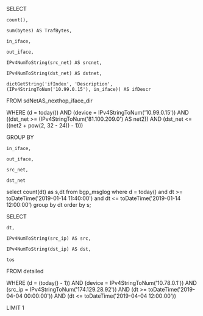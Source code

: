 SELECT 

    count(), 

    sum(bytes) AS TrafBytes, 

    in_iface, 

    out_iface, 

    IPv4NumToString(src_net) AS srcnet, 

    IPv4NumToString(dst_net) AS dstnet, 

    dictGetString('ifIndex', 'Description', (IPv4StringToNum('10.99.0.15'), in_iface)) AS ifDescr

FROM sdNetAS_nexthop_iface_dir 

WHERE (d = today()) AND (device = IPv4StringToNum('10.99.0.15')) AND ((dst_net >= (IPv4StringToNum('81.100.209.0') AS net2)) AND (dst_net <= ((net2 + pow(2, 32 - 24)) - 1)))

GROUP BY 

    in_iface, 

    out_iface, 

    src_net, 

    dst_net

select count(dt) as s,dt from bgp_msglog where d = today() and dt >= toDateTime('2019-01-14 11:40:00')  and dt <= toDateTime('2019-01-14 12:00:00') group by dt order by s;

SELECT 

    dt, 

    IPv4NumToString(src_ip) AS src, 

    IPv4NumToString(dst_ip) AS dst, 

    tos

FROM detailed 

WHERE (d = (today() - 1)) AND (device = IPv4StringToNum('10.78.0.1')) AND (src_ip = IPv4StringToNum('174.129.28.92')) AND (dt >= toDateTime('2019-04-04 00:00:00')) AND (dt <= toDateTime('2019-04-04 12:00:00'))

LIMIT 1